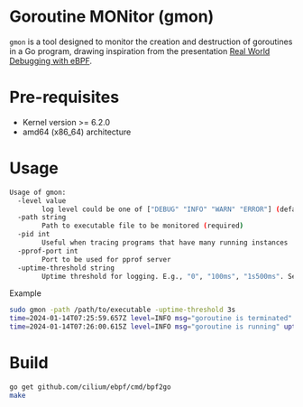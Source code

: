 # Goroutine MONitor (gmon)

`gmon` is a tool designed to monitor the creation and destruction of goroutines in a Go program, drawing inspiration from the presentation [Real World Debugging with eBPF](https://www.usenix.org/conference/srecon23apac/presentation/liang).

# Pre-requisites

- Kernel version >= 6.2.0
- amd64 (x86_64) architecture

# Usage

```bash
Usage of gmon:
  -level value
    	log level could be one of ["DEBUG" "INFO" "WARN" "ERROR"] (default INFO)
  -path string
    	Path to executable file to be monitored (required)
  -pid int
    	Useful when tracing programs that have many running instances
  -pprof-port int
    	Port to be used for pprof server
  -uptime-threshold string
    	Uptime threshold for logging. E.g., "0", "100ms", "1s500ms". See https://pkg.go.dev/time#ParseDuration (default "0")
```

Example

```bash
sudo gmon -path /path/to/executable -uptime-threshold 3s
time=2024-01-14T07:25:59.657Z level=INFO msg="goroutine is terminated" uptime=13.039920678s goroutine_id=633 stack.0="runtime.malg.func1 at /snap/go/10489/src/runtime/proc.go:4462" stack.1="runtime.systemstack at /snap/go/10489/src/runtime/asm_amd64.s:513" stack.2="runtime.newproc at /snap/go/10489/src/runtime/proc.go:4480" stack.3="main.MyFunction2 at /path/to/executable/main.go:51" stack.4="main.main at /path/to/executable/main.go:32" stack.5="runtime.main at /snap/go/10489/src/runtime/proc.go:277" stack.6="runtime.goexit at /snap/go/10489/src/runtime/asm_amd64.s:1651"
time=2024-01-14T07:26:00.615Z level=INFO msg="goroutine is running" uptime=4.967739813s goroutine_id=726 stack.0="runtime.malg.func1 at /snap/go/10489/src/runtime/proc.go:4462" stack.1="runtime.systemstack at /snap/go/10489/src/runtime/asm_amd64.s:513" stack.2="runtime.newproc at /snap/go/10489/src/runtime/proc.go:4480" stack.3="main.MyFunction3 at /path/to/executable/main.go:57" stack.4="main.main at /path/to/executable/main.go:36" stack.5="runtime.main at /snap/go/10489/src/runtime/proc.go:277" stack.6="runtime.goexit at /snap/go/10489/src/runtime/asm_amd64.s:1651"
```

# Build

```bash
go get github.com/cilium/ebpf/cmd/bpf2go
make
```
